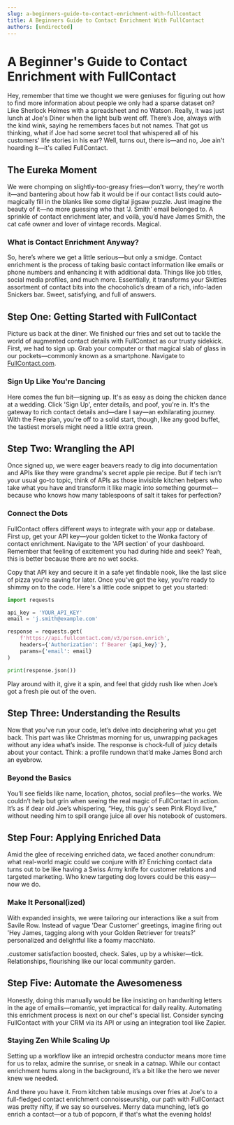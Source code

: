 ```yaml
---
slug: a-beginners-guide-to-contact-enrichment-with-fullcontact
title: A Beginners Guide to Contact Enrichment With FullContact
authors: [undirected]
---
```



# A Beginner's Guide to Contact Enrichment with FullContact

Hey, remember that time we thought we were geniuses for figuring out how to find more information about people we only had a sparse dataset on? Like Sherlock Holmes with a spreadsheet and no Watson. Really, it was just lunch at Joe's Diner when the light bulb went off. There’s Joe, always with the kind wink, saying he remembers faces but not names. That got us thinking, what if Joe had some secret tool that whispered all of his customers' life stories in his ear? Well, turns out, there is—and no, Joe ain't hoarding it—it's called FullContact.

## The Eureka Moment

We were chomping on slightly-too-greasy fries—don’t worry, they’re worth it—and bantering about how fab it would be if our contact lists could auto-magically fill in the blanks like some digital jigsaw puzzle. Just imagine the beauty of it—no more guessing who that 'J. Smith' email belonged to. A sprinkle of contact enrichment later, and voilà, you’d have James Smith, the cat café owner and lover of vintage records. Magical.

### What is Contact Enrichment Anyway?

So, here’s where we get a little serious—but only a smidge. Contact enrichment is the process of taking basic contact information like emails or phone numbers and enhancing it with additional data. Things like job titles, social media profiles, and much more. Essentially, it transforms your Skittles assortment of contact bits into the chocoholic’s dream of a rich, info-laden Snickers bar. Sweet, satisfying, and full of answers.

## Step One: Getting Started with FullContact

Picture us back at the diner. We finished our fries and set out to tackle the world of augmented contact details with FullContact as our trusty sidekick. First, we had to sign up. Grab your computer or that magical slab of glass in our pockets—commonly known as a smartphone. Navigate to [FullContact.com](https://fullcontact.com).

### Sign Up Like You're Dancing

Here comes the fun bit—signing up. It's as easy as doing the chicken dance at a wedding. Click 'Sign Up', enter details, and poof, you're in. It's the gateway to rich contact details and—dare I say—an exhilarating journey. With the Free plan, you're off to a solid start, though, like any good buffet, the tastiest morsels might need a little extra green.

## Step Two: Wrangling the API

Once signed up, we were eager beavers ready to dig into documentation and APIs like they were grandma's secret apple pie recipe. But if tech isn’t your usual go-to topic, think of APIs as those invisible kitchen helpers who take what you have and transform it like magic into something gourmet—because who knows how many tablespoons of salt it takes for perfection?

### Connect the Dots

FullContact offers different ways to integrate with your app or database. First up, get your API key—your golden ticket to the Wonka factory of contact enrichment. Navigate to the 'API section' of your dashboard. Remember that feeling of excitement you had during hide and seek? Yeah, this is better because there are no wet socks.

Copy that API key and secure it in a safe yet findable nook, like the last slice of pizza you’re saving for later. Once you've got the key, you’re ready to shimmy on to the code. Here's a little code snippet to get you started:

```python
import requests

api_key = 'YOUR_API_KEY'
email = 'j.smith@example.com'

response = requests.get(
    f'https://api.fullcontact.com/v3/person.enrich',
    headers={'Authorization': f'Bearer {api_key}'},
    params={'email': email}
)

print(response.json())
```

Play around with it, give it a spin, and feel that giddy rush like when Joe’s got a fresh pie out of the oven.

## Step Three: Understanding the Results

Now that you've run your code, let’s delve into deciphering what you get back. This part was like Christmas morning for us, unwrapping packages without any idea what’s inside. The response is chock-full of juicy details about your contact. Think: a profile rundown that’d make James Bond arch an eyebrow.

### Beyond the Basics

You’ll see fields like name, location, photos, social profiles—the works. We couldn’t help but grin when seeing the real magic of FullContact in action. It’s as if dear old Joe’s whispering, “Hey, this guy's seen Pink Floyd live,” without needing him to spill orange juice all over his notebook of customers. 

## Step Four: Applying Enriched Data

Amid the glee of receiving enriched data, we faced another conundrum: what real-world magic could we conjure with it? Enriching contact data turns out to be like having a Swiss Army knife for customer relations and targeted marketing. Who knew targeting dog lovers could be this easy—now we do.

### Make It Personal(ized)

With expanded insights, we were tailoring our interactions like a suit from Savile Row. Instead of vague 'Dear Customer' greetings, imagine firing out 'Hey James, tagging along with your Golden Retriever for treats?' personalized and delightful like a foamy macchiato. 

.customer satisfaction boosted, check. Sales, up by a whisker—tick. Relationships, flourishing like our local community garden.

## Step Five: Automate the Awesomeness

Honestly, doing this manually would be like insisting on handwriting letters in the age of emails—romantic, yet impractical for daily reality. Automating this enrichment process is next on our chef's special list. Consider syncing FullContact with your CRM via its API or using an integration tool like Zapier.

### Staying Zen While Scaling Up

Setting up a workflow like an intrepid orchestra conductor means more time for us to relax, admire the sunrise, or sneak in a catnap. While our contact enrichment hums along in the background, it’s a bit like the hero we never knew we needed.

And there you have it. From kitchen table musings over fries at Joe's to a full-fledged contact enrichment connoisseurship, our path with FullContact was pretty nifty, if we say so ourselves. Merry data munching, let’s go enrich a contact—or a tub of popcorn, if that's what the evening holds!